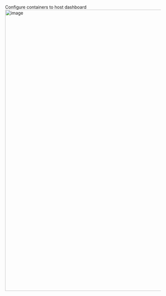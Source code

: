 Configure containers to host dashboard
<img width="912" alt="image" src="https://github.com/SGUI38/dashboards/assets/95925146/8fcea987-0852-409a-9ac8-c8bed50b4b69">

